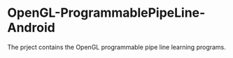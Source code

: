 # OpenGL-ProgrammablePipeLine-Android

The prject contains the OpenGL programmable pipe line learning programs.

